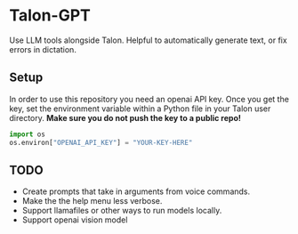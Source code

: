 # Talon-GPT

Use LLM tools alongside Talon. Helpful to automatically generate text, or fix errors in dictation.

## Setup

In order to use this repository you need an openai API key. Once you get the key, set the environment variable within a Python file in your Talon user directory. **Make sure you do not push the key to a public repo!**

```python
import os
os.environ["OPENAI_API_KEY"] = "YOUR-KEY-HERE"
```

## TODO

- Create prompts that take in arguments from voice commands.
- Make the the help menu less verbose.
- Support llamafiles or other ways to run models locally.
- Support openai vision model
